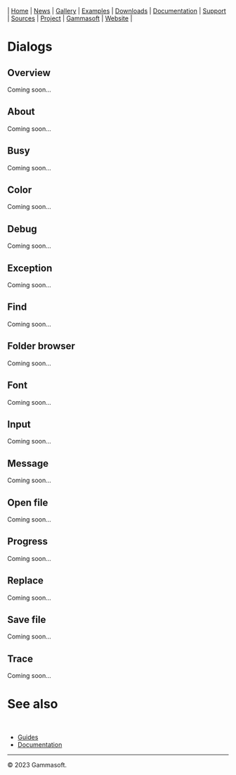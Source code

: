 | [Home](home.md) | [News](news.md) | [Gallery](gallery.md) | [Examples](examples.md) | [Downloads](downloads.md) | [Documentation](documentation.md) | [Support](support.md) | [Sources](https://github.com/gammasoft71/xtd) | [Project](https://sourceforge.net/projects/xtdpro/) | [Gammasoft](gammasoft.md) | [Website](https://gammasoft71.github.io/xtd) |

# Dialogs

## Overview

Coming soon...

## About

Coming soon...

## Busy

Coming soon...

## Color

Coming soon...

## Debug

Coming soon...

## Exception

Coming soon...

## Find

Coming soon...

## Folder browser

Coming soon...

## Font

Coming soon...

## Input

Coming soon...

## Message

Coming soon...

## Open file

Coming soon...

## Progress

Coming soon...

## Replace

Coming soon...

## Save file

Coming soon...

## Trace

Coming soon...

# See also
​
* [Guides](guides.md)
* [Documentation](documentation.md)

______________________________________________________________________________________________

© 2023 Gammasoft.
